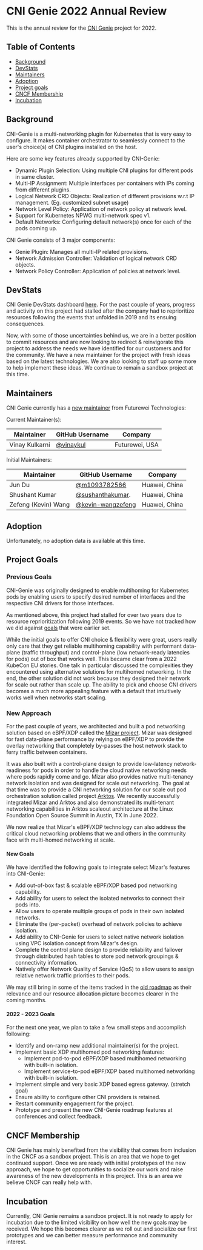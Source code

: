 # CNI Genie 2022 Annual Review

This is the annual review for the [CNI Genie](https://github.com/cni-genie/CNI-Genie) project for 2022.

## Table of Contents

- [Background](#background)
- [DevStats](#devstats)
- [Maintainers](#maintainers)
- [Adoption](#adoption)
- [Project goals](#project-goals)
- [CNCF Membership](#cncf-membership)
- [Incubation](#incubation)

## Background

CNI-Genie is a multi-networking plugin for Kubernetes that is very easy to configure. It makes container orchestrator to seamlessly connect to the user's choice(s) of CNI plugins installed on the host.

Here are some key features already supported by CNI-Genie:

* Dynamic Plugin Selection: Using multiple CNI plugins for different pods in same cluster.
* Multi-IP Assignment: Multiple interfaces per containers with IPs coming from different plugins.
* Logical Network CRD Objects: Realization of different provisions w.r.t IP management. (Eg. customized subnet usage)
* Network Level Policy: Application of network policy at network level.
* Support for Kubernetes NPWG multi-network spec v1.
* Default Networks: Configuring default network(s) once for each of the pods coming up.


CNI Genie consists of 3 major components:

* Genie Plugin: Manages all multi-IP related provisions.
* Network Admission Controller: Validation of logical network CRD objects.
* Network Policy Controller: Application of policies at network level.

## DevStats

CNI Genie DevStats dashboard [here](https://cnigenie.devstats.cncf.io/d/4/company-statistics-by-repository-group?orgId=1). For the past couple of years, progress and activity on this project had stalled after the company had to reprioritize resources following the events that unfolded in 2019 and its ensuing consequences.

Now, with some of those uncertainties behind us, we are in a better position to commit resources and are now looking to redirect & reinvigorate this project to address the needs we have identified for our customers and for the community. We have a new maintainer for the project with fresh ideas based on the latest technologies. We are also looking to staff up some more to help implement these ideas. We continue to remain a sandbox project at this time.


## Maintainers

CNI Genie currently has a [new maintainer](https://github.com/cni-genie/CNI-Genie/blob/master/MAINTAINERS) from Futurewei Technologies:

Current Maintainer(s):

| Maintainer       | GitHub Username                               | Company        |
| ---------------- | --------------------------------------------- | -------------- |
| Vinay Kulkarni   | [@vinaykul](https://github.com/vinaykul)      | Futurewei, USA |

Initial Maintainers:

| Maintainer          | GitHub Username                                          | Company       |
| ------------------- | -------------------------------------------------------- |---------------|
| Jun Du              | [@m1093782566](https://github.com/m1093782566)           | Huawei, China |
| Shushant Kumar      | [@sushanthakumar](https://github.com/sushanthakumar).    | Huawei, China |
| Zefeng (Kevin) Wang | [@kevin-wangzefeng](https://github.com/kevin-wangzefeng) | Huawei, China |


## Adoption

Unfortunately, no adoption data is available at this time.


## Project Goals

### Previous Goals

CNI-Genie was originally designed to enable multihoming for Kubernetes pods by enabling users to specify desired number of interfaces and the respective CNI drivers for those interfaces.

As mentioned above, this project had stalled for over two years due to resource reprioritization following 2019 events. So we have not tracked how we did against [goals](https://github.com/cni-genie/CNI-Genie/blob/master/ROADMAP-old.md) that were earlier set.

While the initial goals to offer CNI choice & flexibility were great, users really only care that they get reliable multihoming capability with performant data-plane (traffic throughput) and control-plane (low network-ready latencies for pods) out of box that works well. This became clear from a 2022 KubeCon EU stories. One talk in particular discussed the complexities they encountered using alternative solutions for multihomed networking. In the end, the other solution did not work because they designed their network for scale out rather than scale up. The ability to pick and choose CNI drivers becomes a much more appealing feature with a default that intuitively works well when networks start scaling.

### New Approach

For the past couple of years, we architected and built a pod networking solution
based on eBPF/XDP called the [Mizar project](https://github.com/centaurus-cloud/mizar).
Mizar was designed for fast data-plane performance by relying on eBPF/XDP to provide
the overlay networking that completely by-passes the host network stack to ferry
traffic between containers.

It was also built with a control-plane design to provide low-latency network-readiness for pods in order to handle the cloud native networking needs where pods rapidly come and go. Mizar also provides native multi-tenancy network isolation and was designed for scale out networking. The goal at that time was to provide a CNI networking solution for our scale out pod orchestration solution called project [Arktos](https://github.com/centaurus-cloud/arktos). We recently successfully integrated Mizar and Arktos and also demonstrated its multi-tenant networking capabilities in Arktos scaleout architecture at the Linux Foundation Open Source Summit in Austin, TX in June 2022.

We now realize that Mizar's eBPF/XDP technology can also address the critical cloud networking problems that we and others in the community face with multi-homed networking at scale.

#### New Goals

We have identified the following goals to integrate select Mizar's features into CNI-Genie:

- Add out-of-box fast & scalable eBPF/XDP based pod networking capability.
- Add ability for users to select the isolated networks to connect their pods into.
- Allow users to operate multiple groups of pods in their own isolated networks.
- Eliminate the (per-packet) overhead of network policies to achieve isolation.
- Add ability to CNI-Genie for users to select native network isolation using
  VPC isolation concept from Mizar's design.
- Complete the control plane design to provide reliability and failover through
  distributed hash tables to store pod network groupings & connectivity information.
- Natively offer Network Quality of Service (QoS) to allow users to assign relative
  network traffic priorities to their pods.

We may still bring in some of the items tracked in the [old roadmap](https://github.com/cni-genie/CNI-Genie/blob/master/ROADMAP-old.md) as their relevance and our resource allocation picture becomes clearer in the coming months.

#### 2022 - 2023 Goals

For the next one year, we plan to take a few small steps and accomplish following:

- Identify and on-ramp new additional maintainer(s) for the project.
- Implement basic XDP multihomed pod networking features:
  - Implement pod-to-pod eBPF/XDP based multihomed networking with built-in isolation.
  - Implement service-to-pod eBPF/XDP based multihomed networking with built-in isolation.
- Implement simple and very basic XDP based egress gateway. (stretch goal)
- Ensure ability to configure other CNI providers is retained.
- Restart community engagement for the project.
- Prototype and present the new CNI-Genie roadmap features at conferences and collect feedback.


## CNCF Membership

CNI Genie has mainly benefited from the visibility that comes from inclusion in the CNCF as a sandbox project. This is an area that we hope to get continued support. Once we are ready with initial prototypes of the new approach, we hope to get opportunities to socialize our work and raise awareness of the new developments in this project. This is an area we believe CNCF can really help with.


## Incubation

Currently, CNI Genie remains a sandbox project. It is not ready to apply for incubation due to the limited visibility on how well the new goals may be received. We hope this becomes clearer as we roll out and socialize our first prototypes and we can better measure performance and community interest.
